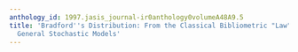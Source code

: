 ```yaml
---
anthology_id: 1997.jasis_journal-ir0anthology0volumeA48A9.5
title: 'Bradford''s Distribution: From the Classical Bibliometric "Law" to the More
  General Stochastic Models'
---
```

